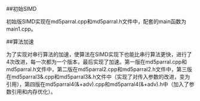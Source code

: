 ##初始SIMD

初始版SIMD实现在md5parral.cpp和md5parral.h文件中，配套的main函数为main1.cpp。

##算法加速

为了实现对串行算法的加速，使算法在SIMD实现下也能比串行算法更快，进行了4次改进，每一次都为一个版本，最后实现了加速。第一版在md5parral.cpp和md5parral.h文件中，第二版在md5parral2.cpp和md5parral2.h文件中，第三版在md5parral3&.cpp和md5parral3&.h文件中（实现了对传入参数的改进，变为引用），第四版在md5parral4(&+adv).cpp和md5parral4(&+adv).h中（加入了参数引用和内存优化）。
